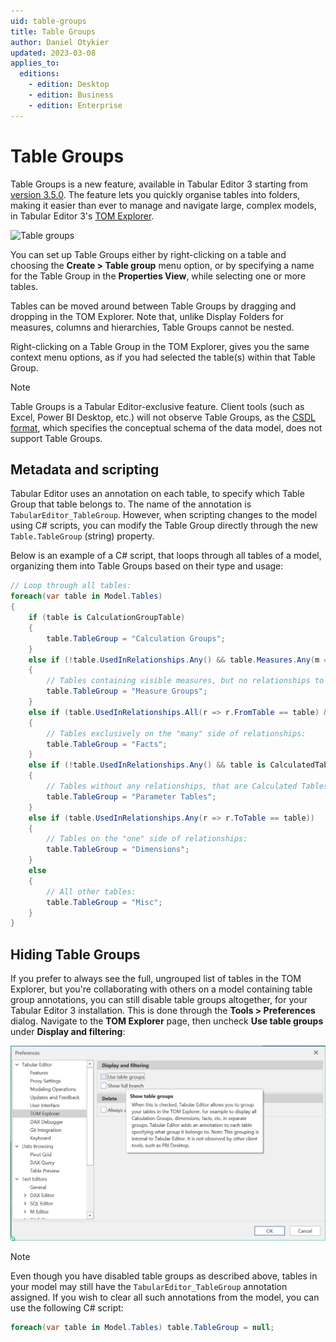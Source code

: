 ```yaml
---
uid: table-groups
title: Table Groups
author: Daniel Otykier
updated: 2023-03-08
applies_to:
  editions:
    - edition: Desktop
    - edition: Business
    - edition: Enterprise
---
```


# Table Groups

Table Groups is a new feature, available in Tabular Editor 3 starting from [version 3.5.0](xref:release-3-5-0). The feature lets you quickly organise tables into folders, making it easier than ever to manage and navigate large, complex models, in Tabular Editor 3's [TOM Explorer](xref:tom-explorer-view).

![Table groups](~/assets/images/user-interface/table-groups.png)

You can set up Table Groups either by right-clicking on a table and choosing the **Create > Table group** menu option, or by specifying a name for the Table Group in the **Properties View**, while selecting one or more tables.

Tables can be moved around between Table Groups by dragging and dropping in the TOM Explorer. Note that, unlike Display Folders for measures, columns and hierarchies, Table Groups cannot be nested.

Right-clicking on a Table Group in the TOM Explorer, gives you the same context menu options, as if you had selected the table(s) within that Table Group.

> [!NOTE]
> Table Groups is a Tabular Editor-exclusive feature. Client tools (such as Excel, Power BI Desktop, etc.) will not observe Table Groups, as the [CSDL format](https://learn.microsoft.com/en-us/ef/ef6/modeling/designer/advanced/edmx/csdl-spec), which specifies the conceptual schema of the data model, does not support Table Groups.

## Metadata and scripting

Tabular Editor uses an annotation on each table, to specify which Table Group that table belongs to. The name of the annotation is `TabularEditor_TableGroup`. However, when scripting changes to the model using C# scripts, you can modify the Table Group directly through the new `Table.TableGroup` (string) property.

Below is an example of a C# script, that loops through all tables of a model, organizing them into Table Groups based on their type and usage:

```csharp
// Loop through all tables:
foreach(var table in Model.Tables)
{
    if (table is CalculationGroupTable)
    {
        table.TableGroup = "Calculation Groups";
    }
    else if (!table.UsedInRelationships.Any() && table.Measures.Any(m => m.IsVisible))
    {
        // Tables containing visible measures, but no relationships to other tables
        table.TableGroup = "Measure Groups";
    }
    else if (table.UsedInRelationships.All(r => r.FromTable == table) && table.UsedInRelationships.Any())
    {
        // Tables exclusively on the "many" side of relationships:
        table.TableGroup = "Facts";
    }
    else if (!table.UsedInRelationships.Any() && table is CalculatedTable && !table.Measures.Any())
    {
        // Tables without any relationships, that are Calculated Tables and do not have measures:
        table.TableGroup = "Parameter Tables";
    }
    else if (table.UsedInRelationships.Any(r => r.ToTable == table))
    {
        // Tables on the "one" side of relationships:
        table.TableGroup = "Dimensions";
    }
    else
    {
        // All other tables:
        table.TableGroup = "Misc";
    }
}
```

## Hiding Table Groups

If you prefer to always see the full, ungrouped list of tables in the TOM Explorer, but you're collaborating with others on a model containing table group annotations, you can still disable table groups altogether, for your Tabular Editor 3 installation. This is done through the **Tools > Preferences** dialog. Navigate to the **TOM Explorer** page, then uncheck **Use table groups** under **Display and filtering**:

![Table Groups Disable](../../../assets/images/table-groups-disable.png)

> [!NOTE]
> Even though you have disabled table groups as described above, tables in your model may still have the `TabularEditor_TableGroup` annotation assigned. If you wish to clear all such annotations from the model, you can use the following C# script:
> ```csharp
> foreach(var table in Model.Tables) table.TableGroup = null;
> ```